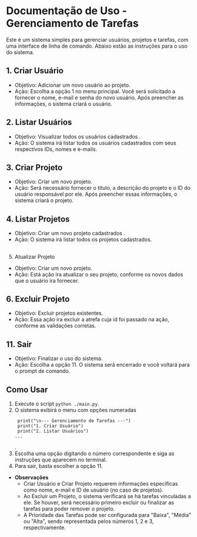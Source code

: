 
# Documentação de Uso - Gerenciamento de Tarefas
Este é um sistema simples para gerenciar usuários, projetos e tarefas, com uma interface de linha de comando. Abaixo estão as instruções para o uso do sistema.

## 1. Criar Usuário
  - Objetivo: Adicionar um novo usuário ao projeto.
  - Ação: Escolha a opção 1 no menu principal. Você será solicitado a fornecer o nome, e-mail e senha do novo usuário. Após preencher as informações, o sistema criará o usuário.

## 2. Listar Usuários
  - Objetivo: Visualizar todos os usuários cadastrados .
  - Ação: O sistema irá listar todos os usuários cadastrados com seus respectivos IDs, nomes e e-mails.
## 3. Criar Projeto
  - Objetivo: Criar um novo projeto.
  - Ação: Será necessário fornecer o título, a descrição do projeto e o ID do usuário responsável por ele. Após preencher essas informações, o sistema criará o projeto.

## 4. Listar Projetos
  - Objetivo: Criar um novo projeto cadastrados .
  - Ação: O sistema irá listar todos os projetos cadastrados.
##
5. Atualizar Projeto
  - Objetivo: Criar um novo projeto.
  - Ação: Está ação ira atualizar o seu projeto, conforme os novos dados que o usuário ira fornecer.

## 6. Excluir Projeto
  - Objetivo: Excluir projetos existentes.
  - Ação: Essa ação ira excluir a atrefa cuja id foi passado na ação, conforme as validações corretas.

## 11. Sair
  - Objetivo: Finalizar o uso do sistema.
  - Ação: Escolha a opção 11. O sistema será encerrado e você voltará para o prompt de comando.


##  **Como Usar**
1. Execute o script ```python ./main.py```.
2. O sistema exibirá o menu com opções numeradas
   ```
    print("\n--- Gerenciamento de Tarefas ---")
    print("1. Criar Usuário")
    print("2. Listar Usuários")
   ...
   ```
   .
4. Escolha uma opção digitando o número correspondente e siga as instruções que aparecem no terminal.
5. Para sair, basta escolher a opção 11.

- **Observações**
  - Criar Usuário e Criar Projeto requerem informações específicas como nome, e-mail e ID de usuário (no caso de projetos).
  - Ao Excluir um Projeto, o sistema verificará se há tarefas vinculadas a ele. Se houver, será necessário primeiro excluir ou finalizar as tarefas para poder remover o projeto.
  - A Prioridade das Tarefas pode ser configurada para "Baixa", "Média" ou "Alta", sendo representada pelos números 1, 2 e 3, respectivamente.
